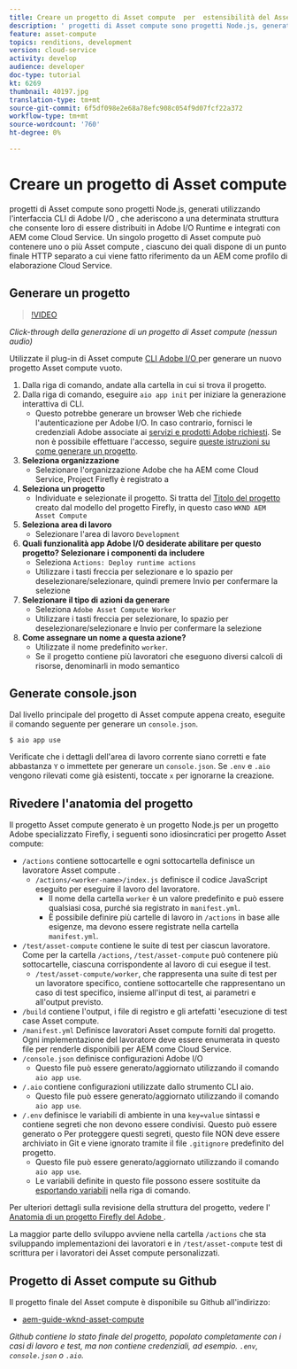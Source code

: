 ```yaml
---
title: Creare un progetto di Asset compute  per  estensibilità del Asset compute
description: ' progetti di Asset compute sono progetti Node.js, generati utilizzando l''interfaccia CLI di Adobe I/O , che aderiscono a una determinata struttura che consente loro di essere distribuiti in Adobe I/O Runtime e integrati con AEM come Cloud Service.'
feature: asset-compute
topics: renditions, development
version: cloud-service
activity: develop
audience: developer
doc-type: tutorial
kt: 6269
thumbnail: 40197.jpg
translation-type: tm+mt
source-git-commit: 6f5df098e2e68a78efc908c054f9d07fcf22a372
workflow-type: tm+mt
source-wordcount: '760'
ht-degree: 0%

---
```



# Creare un progetto di Asset compute 

 progetti di Asset compute sono progetti Node.js, generati utilizzando l&#39;interfaccia CLI di Adobe I/O , che aderiscono a una determinata struttura che consente loro di essere distribuiti in Adobe I/O Runtime e integrati con AEM come Cloud Service. Un singolo progetto di Asset compute  può contenere uno o più Asset compute , ciascuno dei quali dispone di un punto finale HTTP separato a cui viene fatto riferimento da un AEM come profilo di elaborazione Cloud Service.

## Generare un progetto

>[!VIDEO](https://video.tv.adobe.com/v/40197/?quality=12&learn=on)

_Click-through della generazione di un progetto di Asset compute  (nessun audio)_


Utilizzate il plug-in di Asset compute [ CLI  Adobe I/O ](../set-up/development-environment.md#aio-cli) per generare un nuovo progetto Asset compute  vuoto.

1. Dalla riga di comando, andate alla cartella in cui si trova il progetto.
1. Dalla riga di comando, eseguire `aio app init` per iniziare la generazione interattiva di CLI.
   + Questo potrebbe generare un browser Web che richiede l&#39;autenticazione per  Adobe I/O. In caso contrario, fornisci le credenziali  Adobe associate ai [servizi e prodotti  Adobe richiesti](../set-up/accounts-and-services.md). Se non è possibile effettuare l&#39;accesso, seguire [queste istruzioni su come generare un progetto](https://github.com/AdobeDocs/project-firefly/blob/master/getting_started/first_app.md#42-developer-is-not-logged-in-as-enterprise-organization-user).
1. __Seleziona organizzazione__
   + Selezionare l&#39;organizzazione  Adobe che ha AEM come Cloud Service, Project Firefly è registrato a
1. __Seleziona un progetto__
   + Individuate e selezionate il progetto. Si tratta del [Titolo del progetto](../set-up/firefly.md) creato dal modello del progetto Firefly, in questo caso `WKND AEM Asset Compute`
1. __Seleziona area di lavoro__
   + Selezionare l&#39;area di lavoro `Development`
1. __Quali funzionalità  app Adobe I/O desiderate abilitare per questo progetto? Selezionare i componenti da includere__
   + Seleziona `Actions: Deploy runtime actions`
   + Utilizzare i tasti freccia per selezionare e lo spazio per deselezionare/selezionare, quindi premere Invio per confermare la selezione
1. __Selezionare il tipo di azioni da generare__
   + Seleziona `Adobe Asset Compute Worker`
   + Utilizzare i tasti freccia per selezionare, lo spazio per deselezionare/selezionare e Invio per confermare la selezione
1. __Come assegnare un nome a questa azione?__
   + Utilizzate il nome predefinito `worker`.
   + Se il progetto contiene più lavoratori che eseguono diversi calcoli di risorse, denominarli in modo semantico

## Generate console.json

Dal livello principale del progetto di Asset compute  appena creato, eseguite il comando seguente per generare un `console.json`.

```
$ aio app use
```

Verificate che i dettagli dell&#39;area di lavoro corrente siano corretti e fate abbastanza `Y` o immettete per generare un `console.json`. Se `.env` e `.aio` vengono rilevati come già esistenti, toccate `x` per ignorarne la creazione.

## Rivedere l&#39;anatomia del progetto

Il progetto  Asset compute generato è un progetto Node.js per un progetto  Adobe specializzato Firefly, i seguenti sono idiosincratici per  progetto Asset compute:

+ `/actions` contiene sottocartelle e ogni sottocartella definisce un lavoratore Asset compute .
   + `/actions/<worker-name>/index.js` definisce il codice JavaScript eseguito per eseguire il lavoro del lavoratore.
      + Il nome della cartella `worker` è un valore predefinito e può essere qualsiasi cosa, purché sia registrato in `manifest.yml`.
      + È possibile definire più cartelle di lavoro in `/actions` in base alle esigenze, ma devono essere registrate nella cartella `manifest.yml`.
+ `/test/asset-compute` contiene le suite di test per ciascun lavoratore. Come per la cartella `/actions`, `/test/asset-compute` può contenere più sottocartelle, ciascuna corrispondente al lavoro di cui esegue il test.
   + `/test/asset-compute/worker`, che rappresenta una suite di test per un lavoratore specifico, contiene sottocartelle che rappresentano un caso di test specifico, insieme all&#39;input di test, ai parametri e all&#39;output previsto.
+ `/build` contiene l&#39;output, i file di registro e gli artefatti &#39;esecuzione di test case Asset compute.
+ `/manifest.yml` Definisce  lavoratori Asset compute forniti dal progetto. Ogni implementazione del lavoratore deve essere enumerata in questo file per renderle disponibili per AEM come Cloud Service.
+ `/console.json` definisce  configurazioni Adobe I/O
   + Questo file può essere generato/aggiornato utilizzando il comando `aio app use`.
+ `/.aio` contiene configurazioni utilizzate dallo strumento CLI aio.
   + Questo file può essere generato/aggiornato utilizzando il comando `aio app use`.
+ `/.env` definisce le variabili di ambiente in una  `key=value` sintassi e contiene segreti che non devono essere condivisi. Questo può essere generato o Per proteggere questi segreti, questo file NON deve essere archiviato in Git e viene ignorato tramite il file `.gitignore` predefinito del progetto.
   + Questo file può essere generato/aggiornato utilizzando il comando `aio app use`.
   + Le variabili definite in questo file possono essere sostituite da [esportando variabili](../deploy/runtime.md) nella riga di comando.

Per ulteriori dettagli sulla revisione della struttura del progetto, vedere l&#39; [Anatomia di un progetto Firefly del Adobe ](https://github.com/AdobeDocs/project-firefly/blob/master/getting_started/first_app.md#5-anatomy-of-a-project-firefly-application).

La maggior parte dello sviluppo avviene nella cartella `/actions` che sta sviluppando implementazioni dei lavoratori e in `/test/asset-compute` test di scrittura per i lavoratori dei Asset compute  personalizzati.

## Progetto di Asset compute  su Github

Il progetto finale del Asset compute  è disponibile su Github all&#39;indirizzo:

+ [aem-guide-wknd-asset-compute](https://github.com/adobe/aem-guides-wknd-asset-compute)

_Github contiene lo stato finale del progetto, popolato completamente con i casi di lavoro e test, ma non contiene credenziali, ad esempio. `.env`,  `console.json` o  `.aio`._

